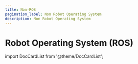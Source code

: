 ```yaml
---
title: Non-ROS
pagination_label: Non Robot Operating System
description: Non Robot Operating System
---
```


# Robot Operating System (ROS)

import DocCardList from '@theme/DocCardList';

<DocCardList />
